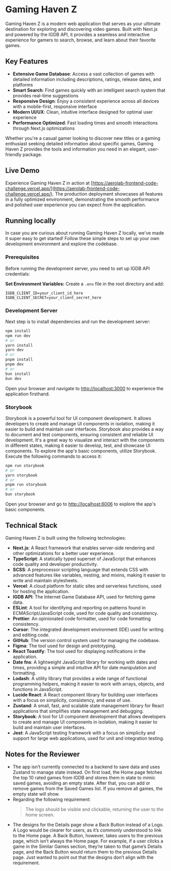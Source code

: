 # Gaming Haven Z

Gaming Haven Z is a modern web application that serves as your ultimate destination for exploring and discovering video games. Built with Next.js and powered by the IGDB API, it provides a seamless and interactive experience for gamers to search, browse, and learn about their favorite games.

## Key Features

- **Extensive Game Database**: Access a vast collection of games with detailed information including descriptions, ratings, release dates, and platforms
- **Smart Search**: Find games quickly with an intelligent search system that provides real-time suggestions
- **Responsive Design**: Enjoy a consistent experience across all devices with a mobile-first, responsive interface
- **Modern UI/UX**: Clean, intuitive interface designed for optimal user experience
- **Performance Optimized**: Fast loading times and smooth interactions through Next.js optimizations

Whether you're a casual gamer looking to discover new titles or a gaming enthusiast seeking detailed information about specific games, Gaming Haven Z provides the tools and information you need in an elegant, user-friendly package.

## Live Demo

Experience Gaming Haven Z in action at [https://aerolab-frontend-code-challenge.vercel.app/](https://aerolab-frontend-code-challenge.vercel.app/). The production deployment showcases all features in a fully optimized environment, demonstrating the smooth performance and polished user experience you can expect from the application.

## Running locally

In case you are curious about running Gaming Haven Z locally, we've made it super easy to get started! Follow these simple steps to set up your own development environment and explore the codebase.

### Prerequisites

Before running the development server, you need to set up IGDB API credentials:

**Set Environment Variables:**
Create a `.env` file in the root directory and add:

```
IGDB_CLIENT_ID=your_client_id_here
IGDB_CLIENT_SECRET=your_client_secret_here
```

### Development Server

Next step is to install dependencies and run the development server:

```bash
npm install
npm run dev
# or
yarn install
yarn dev
# or
pnpm install
pnpm dev
# or
bun install
bun dev
```

Open your browser and navigate to [http://localhost:3000](http://localhost:3000) to experience the application firsthand.

### Storybook

Storybook is a powerful tool for UI component development. It allows developers to create and manage UI components in isolation, making it easier to build and maintain user interfaces. Storybook also provides a way to document and test components, ensuring consistent and reliable UI development. It's a great way to visualize and interact with the components in different states, making it easier to develop, test, and showcase UI components.
To explore the app's basic components, utilize Storybook. Execute the following commands to access it:

```bash
npm run storybook
# or
yarn storybook
# or
pnpm run storybook
# or
bun storybook
```

Open your browser and go to [http://localhost:6006](http://localhost:6006) to explore the app's basic components.

## Technical Stack

Gaming Haven Z is built using the following technologies:

- **Next.js**: A React framework that enables server-side rendering and other optimizations for a better user experience.
- **TypeScript**: A statically typed superset of JavaScript that enhances code quality and developer productivity.
- **SCSS**: A preprocessor scripting language that extends CSS with advanced features like variables, nesting, and mixins, making it easier to write and maintain stylesheets.
- **Vercel**: A cloud platform for static sites and serverless functions, used for hosting the application.
- **IGDB API**: The Internet Game Database API, used for fetching game data.
- **ESLint**: A tool for identifying and reporting on patterns found in ECMAScript/JavaScript code, used for code quality and consistency.
- **Prettier**: An opinionated code formatter, used for code formatting consistency.
- **Cursor**: The integrated development environment (IDE) used for writing and editing code.
- **GitHub**: The version control system used for managing the codebase.
- **Figma**: The tool used for design and prototyping.
- **React Toastify**: The tool used for displaying notifications in the application.
- **Date fns**: A lightweight JavaScript library for working with dates and times, providing a simple and intuitive API for date manipulation and formatting.
- **Lodash**: A utility library that provides a wide range of functional programming helpers, making it easier to work with arrays, objects, and functions in JavaScript.
- **Lucide React**: A React component library for building user interfaces with a focus on simplicity, consistency, and ease of use.
- **Zustand**: A small, fast, and scalable state management library for React applications that simplifies state management and debugging.
- **Storybook**: A tool for UI component development that allows developers to create and manage UI components in isolation, making it easier to build and maintain user interfaces.
- **Jest**: A JavaScript testing framework with a focus on simplicity and support for large web applications, used for unit and integration testing.

## Notes for the Reviewer

- The app isn’t currently connected to a backend to save data and uses Zustand to manage state instead. On first load, the Home page fetches the top 10 rated games from IGDB and stores them in state to mimic saved games, avoiding an empty state. After that, you can add or remove games from the Saved Games list. If you remove all games, the empty state will show.
- Regarding the following requirement:
  > The logo should be visible and clickable, returning the user to the home screen.
- The designs for the Details page show a Back Button instead of a Logo. A Logo would be clearer for users, as it’s commonly understood to link to the Home page. A Back Button, however, takes users to the previous page, which isn’t always the Home page. For example, if a user clicks a game in the Similar Games section, they’re taken to that game’s Details page, and the Back Button would return them to the previous Details page. Just wanted to point out that the designs don’t align with the requirement.
